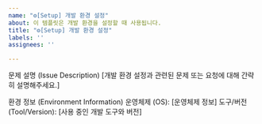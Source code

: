 ```yaml
---
name: "⚙️[Setup] 개발 환경 설정"
about: 이 템플릿은 개발 환경을 설정할 때 사용됩니다.
title: "⚙️[Setup] 개발 환경 설정"
labels: ''
assignees: ''

---
```


문제 설명 (Issue Description)
[개발 환경 설정과 관련된 문제 또는 요청에 대해 간략히 설명해주세요.]

환경 정보 (Environment Information)
운영체제 (OS): [운영체제 정보]
도구/버전 (Tool/Version): [사용 중인 개발 도구와 버전]
